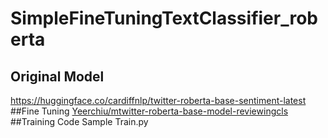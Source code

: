 # SimpleFineTuningTextClassifier_roberta
## Original Model
https://huggingface.co/cardiffnlp/twitter-roberta-base-sentiment-latest
##Fine Tuning
[Yeerchiu/mtwitter-roberta-base-model-reviewingcls](https://huggingface.co/Yeerchiu/mtwitter-roberta-base-model-reviewingcls)
##Training Code Sample
Train.py

